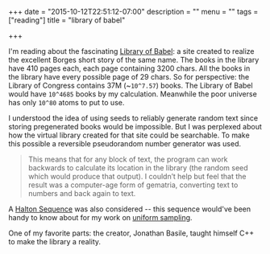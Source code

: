 +++
date = "2015-10-12T22:51:12-07:00"
description = ""
menu = ""
tags = ["reading"]
title = "library of babel"

+++

I'm reading about the fascinating [Library of Babel](https://libraryofbabel.info/theory4.html):
a site created to realize the excellent Borges short story of the same name.
The books in the library have 410 pages each, each page containing 3200 chars.
All the books in the library have every possible page of 29 chars.
So for perspective: the Library of Congress contains 37M (~`10^7.57`) books.
The Library of Babel would have `10^4685` books by my calculation.
Meanwhile the poor universe has only `10^80` atoms to put to use.

I understood the idea of using seeds to reliably generate random text
since storing pregenerated books would be impossible.
But I was perplexed about how the virtual library created for that site could be searchable.
To make this possible a reversible pseudorandom number generator was used.

> This means that for any block of text,
> the program can work backwards to calculate its location in the library
> (the random seed which would produce that output).
> I couldn’t help but feel that the result was a computer-age form of gematria,
> converting text to numbers and back again to text.

A [Halton Sequence](https://en.wikipedia.org/wiki/Halton_sequence) was also considered --
this sequence would've been handy to know about for my work on [uniform sampling](/uniform-sampling-in-a-polygon).

One of my favorite parts: the creator, Jonathan Basile,
taught himself C++ to make the library a reality.
